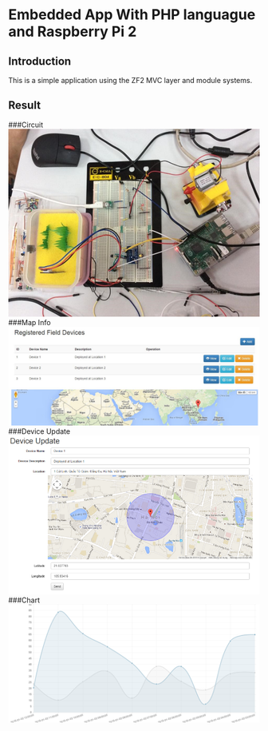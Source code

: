 Embedded App With PHP languague and Raspberry Pi 2
=======================

Introduction
------------
This is a simple application using the ZF2 MVC layer and module
systems.

Result
------------
###Circuit
![Circuit](./images/final.jpg?raw=true "Circuit")
###Map Info
![Map Info when add places](./images/info-and-map.jpg?raw=true "Map Info when add places")
###Device Update
![Updating device](./images/device-update.png?raw=true "Updating device")
###Chart
![Chart of place](./images/chart.png?raw=true "Chart of place")
